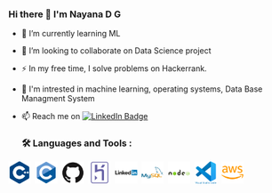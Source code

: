 ### Hi there 👋 I'm Nayana D G

- 🌱 I’m currently learning ML
- 👯 I’m looking to collaborate on Data Science project
- :zap: In my free time, I solve problems on Hackerrank.
- 💬 I'm intrested in machine learning, operating systems, Data Base Managment System
- 📫 Reach me on <a href="www.linkedin.com/in/nayana-d-g-14a75a218">
    <img src="https://img.shields.io/badge/LinkedIn-blue?style=for-the-badge&logo=linkedin&logoColor=white" width=8% alt="LinkedIn Badge"/>
  </a>
  
  ### :hammer_and_wrench: Languages and Tools :
<div>
  <img src="https://github.com/devicons/devicon/blob/master/icons/cplusplus/cplusplus-plain.svg" title="C++" alt="C++" width="40" height="40"/>&nbsp;
  <img src="https://github.com/devicons/devicon/blob/master/icons/c/c-original.svg" title="C" alt="C" width="40" height="40"/>&nbsp;
  <img src="https://github.com/devicons/devicon/blob/master/icons/github/github-original.svg" title="Github" alt="Github" width="40" height="40"/>&nbsp;
  <img src="https://github.com/devicons/devicon/blob/master/icons/heroku/heroku-original.svg" title="Heroku" alt="Heroku" width="40" height="40"/>&nbsp;
  <img src="https://github.com/devicons/devicon/blob/master/icons/linkedin/linkedin-original-wordmark.svg" title="LinkedIn" alt="LinkedIn" width="40" height="40"/>&nbsp;
  <img src="https://github.com/devicons/devicon/blob/master/icons/mysql/mysql-original-wordmark.svg"  title="MySQl" alt="MySql" width="40" height="40"/>&nbsp;
  <img src="https://github.com/devicons/devicon/blob/master/icons/nodejs/nodejs-original-wordmark.svg" title="Nodejs" alt="Nodejs" width="40" height="40"/>&nbsp;
  <img src="https://github.com/devicons/devicon/blob/master/icons/vscode/vscode-original-wordmark.svg" title="VScode" alt="VScode" width="40" height="40"/>&nbsp;
  <img src="https://github.com/devicons/devicon/blob/master/icons/amazonwebservices/amazonwebservices-plain-wordmark.svg" title="AWS" alt="AWS" width="40" height="40"/>&nbsp;
</div>
